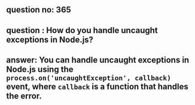 
      
## question no: 365

## question : How do you handle uncaught exceptions in Node.js?

## answer: You can handle uncaught exceptions in Node.js using the `process.on('uncaughtException', callback)` event, where `callback` is a function that handles the error.
      